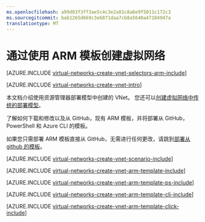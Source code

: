 ```yaml
---
ms.openlocfilehash: a99d03f3ff3ae5c4c3e2a81c8a6e9f5011c172c3
ms.sourcegitcommit: bab1265d669c3e6871daa7cb8a5640a47104947a
translationtype: MT
---
```

<properties
   pageTitle="创建虚拟网络使用 ARM 模板 |Microsoft Azure"
   description="了解如何创建使用 ARM 模板的虚拟网络 |资源管理器。"
   services="virtual-network"
   documentationCenter=""
   authors="telmosampaio"
   manager="carolz"
   editor=""
   tags="azure-resource-manager"/>

<tags
   ms.service="virtual-network"
   ms.devlang="na"
   ms.topic="hero-article"
   ms.tgt_pltfrm="na"
   ms.workload="infrastructure-services"
   ms.date="08/21/2015"
   ms.author="telmos"/>

# 通过使用 ARM 模板创建虚拟网络

[AZURE.INCLUDE [virtual-networks-create-vnet-selectors-arm-include](../../includes/virtual-networks-create-vnet-selectors-arm-include.md)]

[AZURE.INCLUDE [virtual-networks-create-vnet-intro](../../includes/virtual-networks-create-vnet-intro-include.md)]

本文档介绍使用资源管理器部署模型中创建的 VNet。 您还可以[创建虚拟网络中传统的部署模型](virtual-networks-create-vnet-classic-pportal.md)。

了解如何下载和修改以及从 GitHub，现有 ARM 模板，并将部署从 GitHub，PowerShell 和 Azure CLI 的模板。

如果您只需部署 ARM 模板直接从 GitHub，无需进行任何更改，请跳到[部署从 github 的模板](#deploy-the-arm-template-by-using-click-to-deploy)。

[AZURE.INCLUDE [virtual-networks-create-vnet-scenario-include](../../includes/virtual-networks-create-vnet-scenario-include.md)]

[AZURE.INCLUDE [virtual-networks-create-vnet-arm-template-include](../../includes/virtual-networks-create-vnet-arm-template-include.md)]

[AZURE.INCLUDE [virtual-networks-create-vnet-arm-template-ps-include](../../includes/virtual-networks-create-vnet-arm-template-ps-include.md)]

[AZURE.INCLUDE [virtual-networks-create-vnet-arm-template-cli-include](../../includes/virtual-networks-create-vnet-arm-template-cli-include.md)]

[AZURE.INCLUDE [virtual-networks-create-vnet-arm-template-click-include](../../includes/virtual-networks-create-vnet-arm-template-click-include.md)]